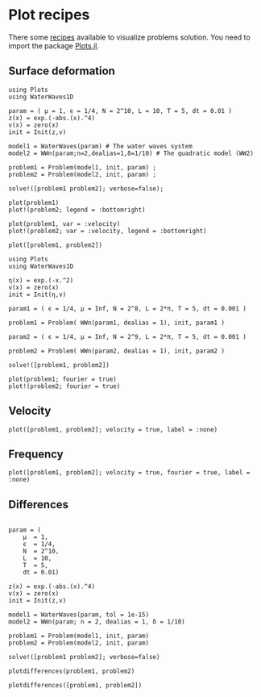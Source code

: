 # Plot recipes

There some [recipes](https://docs.juliaplots.org/latest/recipes/) available to visualize
problems solution. You need to import the package [Plots.jl](https://github.com/JuliaPlots/Plots.jl).

## Surface deformation

```@example surface
using Plots
using WaterWaves1D

param = ( μ = 1, ϵ = 1/4, N = 2^10, L = 10, T = 5, dt = 0.01 )
z(x) = exp.(-abs.(x).^4)
v(x) = zero(x)
init = Init(z,v)

model1 = WaterWaves(param) # The water waves system
model2 = WWn(param;n=2,dealias=1,δ=1/10) # The quadratic model (WW2)

problem1 = Problem(model1, init, param) ;
problem2 = Problem(model2, init, param) ;

solve!([problem1 problem2]; verbose=false);

plot(problem1)
plot!(problem2; legend = :bottomright)
```

```@example surface
plot(problem1, var = :velocity)
plot!(problem2; var = :velocity, legend = :bottomright)
```

```@example surface
plot([problem1, problem2])
```

```@example fourier
using Plots
using WaterWaves1D

η(x) = exp.(-x.^2)
v(x) = zero(x)   
init = Init(η,v)

param1 = ( ϵ = 1/4, μ = Inf, N = 2^8, L = 2*π, T = 5, dt = 0.001 )

problem1 = Problem( WWn(param1, dealias = 1), init, param1 ) 

param2 = ( ϵ = 1/4, μ = Inf, N = 2^9, L = 2*π, T = 5, dt = 0.001 )

problem2 = Problem( WWn(param2, dealias = 1), init, param2 ) 

solve!([problem1, problem2])

plot(problem1; fourier = true)
plot!(problem2; fourier = true)
```

## Velocity

```@example fourier
plot([problem1, problem2]; velocity = true, label = :none)
```

## Frequency

```@example fourier
plot([problem1, problem2]; velocity = true, fourier = true, label = :none)
```

## Differences

```@example fourier

param = (
    μ  = 1, 
    ϵ  = 1/4, 
    N  = 2^10,
    L  = 10, 
    T  = 5, 
    dt = 0.01)

z(x) = exp.(-abs.(x).^4)
v(x) = zero(x)
init = Init(z,v)

model1 = WaterWaves(param, tol = 1e-15)
model2 = WWn(param; n = 2, dealias = 1, δ = 1/10)

problem1 = Problem(model1, init, param)
problem2 = Problem(model2, init, param)

solve!([problem1 problem2]; verbose=false)

plotdifferences(problem1, problem2)
```


```@example fourier
plotdifferences([problem1, problem2])
```
